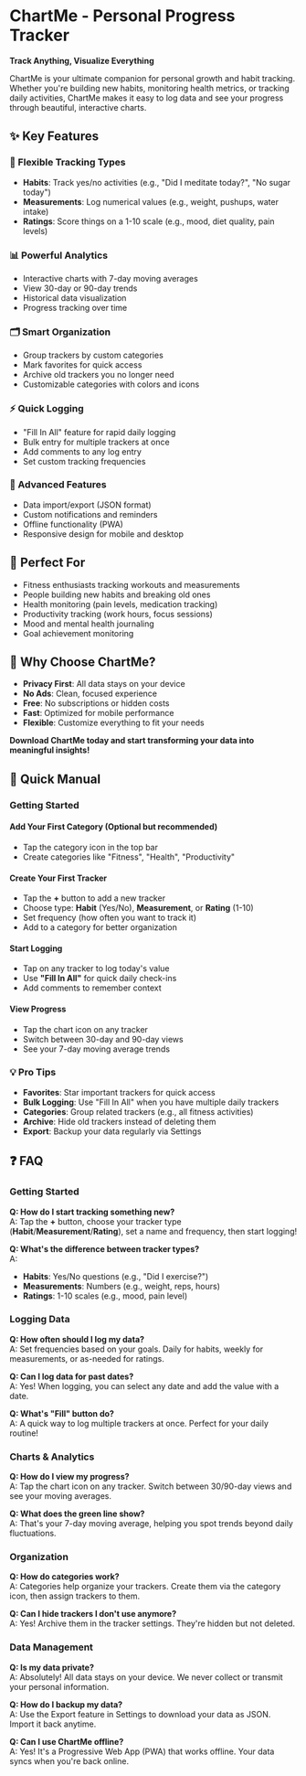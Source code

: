 # ChartMe - Personal Progress Tracker

**Track Anything, Visualize Everything**

ChartMe is your ultimate companion for personal growth and habit tracking. Whether you're building new habits, monitoring health metrics, or tracking daily activities, ChartMe makes it easy to log data and see your progress through beautiful, interactive charts.

## ✨ Key Features

### 🎯 Flexible Tracking Types

- **Habits**: Track yes/no activities (e.g., "Did I meditate today?", "No sugar today")
- **Measurements**: Log numerical values (e.g., weight, pushups, water intake)
- **Ratings**: Score things on a 1-10 scale (e.g., mood, diet quality, pain levels)

### 📊 Powerful Analytics

- Interactive charts with 7-day moving averages
- View 30-day or 90-day trends
- Historical data visualization
- Progress tracking over time

### 🗂️ Smart Organization

- Group trackers by custom categories
- Mark favorites for quick access
- Archive old trackers you no longer need
- Customizable categories with colors and icons

### ⚡ Quick Logging

- "Fill In All" feature for rapid daily logging
- Bulk entry for multiple trackers at once
- Add comments to any log entry
- Set custom tracking frequencies

### 🔧 Advanced Features

- Data import/export (JSON format)
- Custom notifications and reminders
- Offline functionality (PWA)
- Responsive design for mobile and desktop

## 🚀 Perfect For

- Fitness enthusiasts tracking workouts and measurements
- People building new habits and breaking old ones
- Health monitoring (pain levels, medication tracking)
- Productivity tracking (work hours, focus sessions)
- Mood and mental health journaling
- Goal achievement monitoring

## 📱 Why Choose ChartMe?

- **Privacy First**: All data stays on your device
- **No Ads**: Clean, focused experience
- **Free**: No subscriptions or hidden costs
- **Fast**: Optimized for mobile performance
- **Flexible**: Customize everything to fit your needs

**Download ChartMe today and start transforming your data into meaningful insights!**

## 📖 Quick Manual

### Getting Started

#### Add Your First Category (Optional but recommended)

- Tap the category icon in the top bar
- Create categories like "Fitness", "Health", "Productivity"

#### Create Your First Tracker

- Tap the **+** button to add a new tracker
- Choose type: **Habit** (Yes/No), **Measurement**, or **Rating** (1-10)
- Set frequency (how often you want to track it)
- Add to a category for better organization

#### Start Logging

- Tap on any tracker to log today's value
- Use **"Fill In All"** for quick daily check-ins
- Add comments to remember context

#### View Progress

- Tap the chart icon on any tracker
- Switch between 30-day and 90-day views
- See your 7-day moving average trends

### 💡 Pro Tips

- **Favorites**: Star important trackers for quick access
- **Bulk Logging**: Use "Fill In All" when you have multiple daily trackers
- **Categories**: Group related trackers (e.g., all fitness activities)
- **Archive**: Hide old trackers instead of deleting them
- **Export**: Backup your data regularly via Settings

## ❓ FAQ

### Getting Started

**Q: How do I start tracking something new?**  
A: Tap the **+** button, choose your tracker type (**Habit**/**Measurement**/**Rating**), set a name and frequency, then start logging!

**Q: What's the difference between tracker types?**  
A:

- **Habits**: Yes/No questions (e.g., "Did I exercise?")
- **Measurements**: Numbers (e.g., weight, reps, hours)
- **Ratings**: 1-10 scales (e.g., mood, pain level)

### Logging Data

**Q: How often should I log my data?**  
A: Set frequencies based on your goals. Daily for habits, weekly for measurements, or as-needed for ratings.

**Q: Can I log data for past dates?**  
A: Yes! When logging, you can select any date and add the value with a date.

**Q: What's "Fill" button do?**  
A: A quick way to log multiple trackers at once. Perfect for your daily routine!

### Charts & Analytics

**Q: How do I view my progress?**  
A: Tap the chart icon on any tracker. Switch between 30/90-day views and see your moving averages.

**Q: What does the green line show?**  
A: That's your 7-day moving average, helping you spot trends beyond daily fluctuations.

### Organization

**Q: How do categories work?**  
A: Categories help organize your trackers. Create them via the category icon, then assign trackers to them.

**Q: Can I hide trackers I don't use anymore?**  
A: Yes! Archive them in the tracker settings. They're hidden but not deleted.

### Data Management

**Q: Is my data private?**  
A: Absolutely! All data stays on your device. We never collect or transmit your personal information.

**Q: How do I backup my data?**  
A: Use the Export feature in Settings to download your data as JSON. Import it back anytime.

**Q: Can I use ChartMe offline?**  
A: Yes! It's a Progressive Web App (PWA) that works offline. Your data syncs when you're back online.
